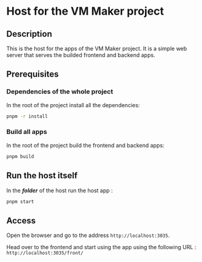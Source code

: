 # Host for the VM Maker project

## Description

This is the host for the apps of the VM Maker project. It is a simple web server that serves the builded frontend and backend apps.

## Prerequisites

### Dependencies of the whole project

In the root of the project install all the dependencies:
```bash
pnpm -r install
```

### Build all apps

In the root of the project build the frontend and backend apps:
```bash
pnpm build
```

## Run the host itself

In the ***folder*** of the host run the host app :
```bash
pnpm start
```

## Access

Open the browser and go to the address `http://localhost:3035`.

Head over to the frontend and start using the app using the following URL :
`http://localhost:3035/front/`

